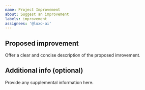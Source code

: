```yaml
---
name: Project Improvement
about: Suggest an improvement
labels: improvement
assignees: '@luxo-ai'
---
```


## Proposed improvement

Offer a clear and concise description of the proposed imrovement.

## Additional info (optional)

Provide any supplemental information here.
